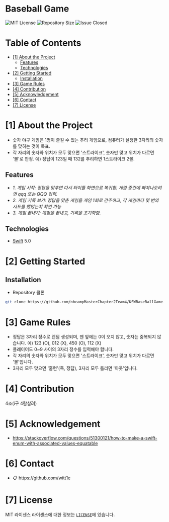 # Baseball Game
<!--배지-->
![MIT License][license-shield] ![Repository Size][repository-size-shield] ![Issue Closed][issue-closed-shield]

<!--목차-->
# Table of Contents
- [[1] About the Project](#1-about-the-project)
  - [Features](#features)
  - [Technologies](#technologies)
- [[2] Getting Started](#2-getting-started)
  - [Installation](#installation)
- [[3] Game Rules](#3-game-rules)
- [[4] Contribution](#4-contribution)
- [[5] Acknowledgement](#5-acknowledgement)
- [[6] Contact](#6-contact)
- [[7] License](#7-license)

# [1] About the Project
- 숫자 야구 게임은 1명이 즐길 수 있는 추리 게임으로, 컴퓨터가 설정한 3자리의 숫자를 맞히는 것이 목표.
- 각 자리의 숫자와 위치가 모두 맞으면 '스트라이크', 숫자만 맞고 위치가 다르면 '볼'로 판정. 예) 정답이 123일 때 132를 추리하면 1스트라이크 2볼.
>

## Features
- *1. 게임 시작: 정답을 맞추면 다시 타이틀 화면으로 복귀함. 게임 중간에 빠져나오려면 qqq 또는 QQQ 입력.*
- *2. 게임 기록 보기: 정답을 맞춘 게임을 게임 1회로 간주하고, 각 게임마다 몇 번의 시도를 했었는지 확인 가능*
- *3. 게임 끝내기: 게임을 끝내고, 기록을 초기화함.*

## Technologies
- [Swift](https://www.swift.org) 5.0

# [2] Getting Started

## Installation
- Repository 클론
```bash
git clone https://github.com/nbcampMasterChapter2Team4/KSWBaseBallGame.git
```

# [3] Game Rules
- 정답은 3자리 정수로 랜덤 생성되며, 맨 앞에는 0이 오지 않고, 숫자는 중복되지 않습니다. 예) 123 (O), 012 (X), 450 (O), 112 (X)
- 플레이어도 0~9 사이의 3자리 정수를 입력해야 합니다.
- 각 자리의 숫자와 위치가 모두 맞으면 '스트라이크', 숫자만 맞고 위치가 다르면 '볼'입니다.
- 3자리 모두 맞으면 '홈런'(즉, 정답), 3자리 모두 틀리면 '아웃'입니다.

# [4] Contribution
4조(i구 4람살려)

# [5] Acknowledgement
- https://stackoverflow.com/questions/51300121/how-to-make-a-swift-enum-with-associated-values-equatable

# [6] Contact
- 📋 https://github.com/witt1e


# [7] License
MIT 라이센스
라이센스에 대한 정보는 [`LICENSE`][license-url]에 있습니다.

<!--Url for Badges-->
[license-shield]: https://img.shields.io/github/license/dev-ujin/readme-template?labelColor=D8D8D8&color=04B4AE
[repository-size-shield]: https://img.shields.io/github/repo-size/dev-ujin/readme-template?labelColor=D8D8D8&color=BE81F7
[issue-closed-shield]: https://img.shields.io/github/issues-closed/dev-ujin/readme-template?labelColor=D8D8D8&color=FE9A2E

<!--URLS-->
[license-url]: LICENSE.md
